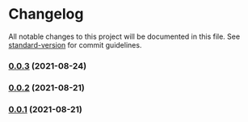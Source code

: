 # Changelog

All notable changes to this project will be documented in this file. See [standard-version](https://github.com/conventional-changelog/standard-version) for commit guidelines.

### [0.0.3](https://github.com/deldreth/nuxt-deldreth.me/compare/v0.0.3-0...v0.0.3) (2021-08-24)

### [0.0.2](https://github.com/deldreth/nuxt-deldreth.me/compare/v0.0.2-0...v0.0.2) (2021-08-21)

### [0.0.1](https://github.com/deldreth/nuxt-deldreth.me/compare/v0.0.1-16...v0.0.1) (2021-08-21)
